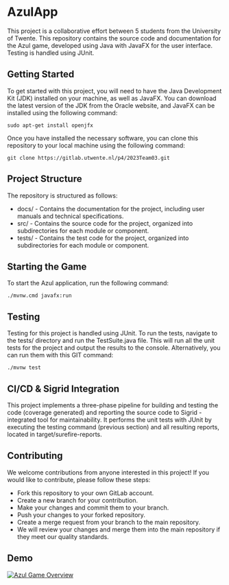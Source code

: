 # AzulApp
This project is a collaborative effort between 5 students from the University of Twente.
This repository contains the source code and documentation for the Azul game, developed using Java with JavaFX for the user interface. Testing is handled using JUnit. 

## Getting Started
To get started with this project, you will need to have the Java Development Kit (JDK) installed on your machine, as well as JavaFX. You can download the latest version of the JDK from the Oracle website, and JavaFX can be installed using the following command:
```
sudo apt-get install openjfx
```
Once you have installed the necessary software, you can clone this repository to your local machine using the following command:
```
git clone https://gitlab.utwente.nl/p4/2023Team03.git
```
## Project Structure
The repository is structured as follows:

- docs/ - Contains the documentation for the project, including user manuals and technical specifications.
- src/ - Contains the source code for the project, organized into subdirectories for each module or component.
- tests/ - Contains the test code for the project, organized into subdirectories for each module or component.
## Starting the Game
To start the Azul application, run the following command:
```
./mvnw.cmd javafx:run
```

## Testing
Testing for this project is handled using JUnit. To run the tests, navigate to the tests/ directory and run the TestSuite.java file. This will run all the unit tests for the project and output the results to the console. Alternatively, you can run them with this GIT command:
```
./mvnw test
```

## CI/CD & Sigrid Integration
This project implements a three-phase pipeline for building and testing the code (coverage generated) and reporting the source code to Sigrid - integrated tool for maintainability.
It performs the unit tests with JUnit by executing the testing command (previous section) and all resulting reports, located in target/surefire-reports.

## Contributing
We welcome contributions from anyone interested in this project! If you would like to contribute, please follow these steps:

- Fork this repository to your own GitLab account.
- Create a new branch for your contribution.
- Make your changes and commit them to your branch.
- Push your changes to your forked repository.
- Create a merge request from your branch to the main repository.
- We will review your changes and merge them into the main repository if they meet our quality standards.

## Demo
[![Azul Game Overview](https://img.youtube.com/vi/VIDEO_ID_HERE/0.jpg)](https://youtu.be/vTB8TIt_PJw)



